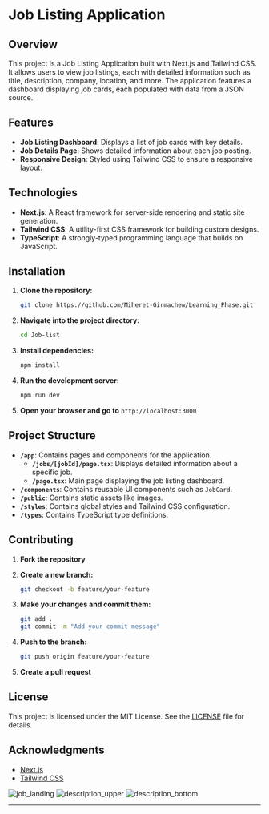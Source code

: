 # Job Listing Application

## Overview

This project is a Job Listing Application built with Next.js and Tailwind CSS. It allows users to view job listings, each with detailed information such as title, description, company, location, and more. The application features a dashboard displaying job cards, each populated with data from a JSON source.

## Features

- **Job Listing Dashboard**: Displays a list of job cards with key details.
- **Job Details Page**: Shows detailed information about each job posting.
- **Responsive Design**: Styled using Tailwind CSS to ensure a responsive layout.

## Technologies

- **Next.js**: A React framework for server-side rendering and static site generation.
- **Tailwind CSS**: A utility-first CSS framework for building custom designs.
- **TypeScript**: A strongly-typed programming language that builds on JavaScript.

## Installation

1. **Clone the repository:**

    ```bash
    git clone https://github.com/Miheret-Girmachew/Learning_Phase.git
    ```

2. **Navigate into the project directory:**

    ```bash
    cd Job-list
    ```

3. **Install dependencies:**

    ```bash
    npm install
    ```

4. **Run the development server:**

    ```bash
    npm run dev
    ```

5. **Open your browser and go to** `http://localhost:3000`

## Project Structure

- **`/app`**: Contains pages and components for the application.
  - **`/jobs/[jobId]/page.tsx`**: Displays detailed information about a specific job.
  - **`/page.tsx`**: Main page displaying the job listing dashboard.
- **`/components`**: Contains reusable UI components such as `JobCard`.
- **`/public`**: Contains static assets like images.
- **`/styles`**: Contains global styles and Tailwind CSS configuration.
- **`/types`**: Contains TypeScript type definitions.


## Contributing

1. **Fork the repository**
2. **Create a new branch:**

    ```bash
    git checkout -b feature/your-feature
    ```

3. **Make your changes and commit them:**

    ```bash
    git add .
    git commit -m "Add your commit message"
    ```

4. **Push to the branch:**

    ```bash
    git push origin feature/your-feature
    ```

5. **Create a pull request**

## License

This project is licensed under the MIT License. See the [LICENSE](LICENSE) file for details.

## Acknowledgments

- [Next.js](https://nextjs.org/)
- [Tailwind CSS](https://tailwindcss.com/)

![job_landing](https://github.com/user-attachments/assets/77b45c64-0eb5-426c-9523-4a46267d2ddf)
![description_upper](https://github.com/user-attachments/assets/f871bcc1-e71b-4903-96e8-3cb6b6321ae2)
![description_bottom](https://github.com/user-attachments/assets/d0ad8884-0c40-4603-ae77-38bdf0ff0360)


---


